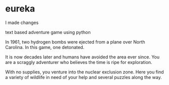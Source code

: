 # eureka

I made changes

text based adventure game using python

In 1961, two hydrogen bombs were ejected from a plane over North Carolina. In this game, one detonated.

It is now decades later and humans have avoided the area ever since. You are a scraggly adventurer who believes the time is ripe for exploration.

With no supplies, you venture into the nuclear exclusion zone. Here you find a variety of wildlife in need of your help and several puzzles along the way.
